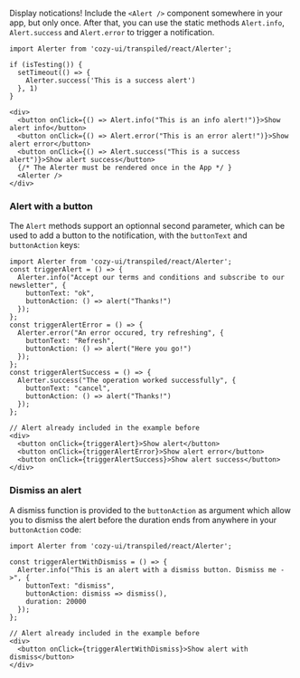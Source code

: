 Display notications!
Include the `<Alert />` component somewhere in your app, but only once. After that, you can use the static methods `Alert.info`, `Alert.success` and `Alert.error` to trigger a notification.

```
import Alerter from 'cozy-ui/transpiled/react/Alerter';

if (isTesting()) {
  setTimeout(() => {
    Alerter.success('This is a success alert')
  }, 1)
}

<div>
  <button onClick={() => Alert.info("This is an info alert!")}>Show alert info</button>
  <button onClick={() => Alert.error("This is an error alert!")}>Show alert error</button>
  <button onClick={() => Alert.success("This is a success alert")}>Show alert success</button>
  {/* The Alerter must be rendered once in the App */ }
  <Alerter />
</div>
```

### Alert with a button

The `Alert` methods support an optionnal second parameter, which can be used to add a button to the notification, with the `buttonText` and `buttonAction` keys:

```
import Alerter from 'cozy-ui/transpiled/react/Alerter';
const triggerAlert = () => {
  Alerter.info("Accept our terms and conditions and subscribe to our newsletter", {
    buttonText: "ok",
    buttonAction: () => alert("Thanks!")
  });
};
const triggerAlertError = () => {
  Alerter.error("An error occured, try refreshing", {
    buttonText: "Refresh",
    buttonAction: () => alert("Here you go!")
  });
};
const triggerAlertSuccess = () => {
  Alerter.success("The operation worked successfully", {
    buttonText: "cancel",
    buttonAction: () => alert("Thanks!")
  });
};

// Alert already included in the example before
<div>
  <button onClick={triggerAlert}>Show alert</button>
  <button onClick={triggerAlertError}>Show alert error</button>
  <button onClick={triggerAlertSuccess}>Show alert success</button>
</div>
```

### Dismiss an alert

A dismiss function is provided to the `buttonAction` as argument which allow you to dismiss the alert before the duration ends from anywhere in your `buttonAction` code:

```
import Alerter from 'cozy-ui/transpiled/react/Alerter';

const triggerAlertWithDismiss = () => {
  Alerter.info("This is an alert with a dismiss button. Dismiss me ->", {
    buttonText: "dismiss",
    buttonAction: dismiss => dismiss(),
    duration: 20000
  });
};

// Alert already included in the example before
<div>
  <button onClick={triggerAlertWithDismiss}>Show alert with dismiss</button>
</div>
```
